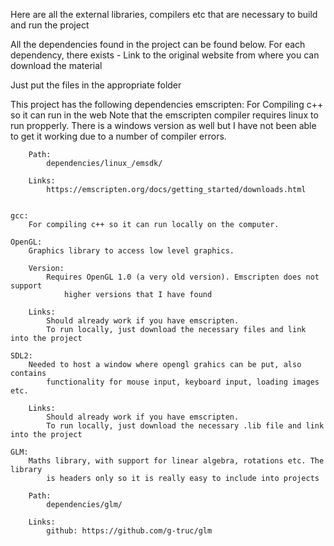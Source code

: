 Here are all the external libraries, compilers etc that are necessary to build and run the project

All the dependencies found in the project can be found below. For each dependency, there exists
    - Link to the original website from where you can download the material

Just put the files in the appropriate folder



This project has the following dependencies
    emscripten:
        For Compiling c++ so it can run in the web
        Note that the emscripten compiler requires linux to run propperly. There 
        is a windows version as well but I have not been able to get it working due 
        to a number of compiler errors.

        Path:
            dependencies/linux_/emsdk/

        Links:
            https://emscripten.org/docs/getting_started/downloads.html


    gcc:
        For compiling c++ so it can run locally on the computer.

    OpenGL:
        Graphics library to access low level graphics. 

        Version:
            Requires OpenGL 1.0 (a very old version). Emscripten does not support 
                higher versions that I have found

        Links:
            Should already work if you have emscripten.
            To run locally, just download the necessary files and link into the project

    SDL2:
        Needed to host a window where opengl grahics can be put, also contains 
            functionality for mouse input, keyboard input, loading images etc.

        Links:
            Should already work if you have emscripten.
            To run locally, just download the necessary .lib file and link into the project

    GLM:
        Maths library, with support for linear algebra, rotations etc. The library
            is headers only so it is really easy to include into projects

        Path:
            dependencies/glm/

        Links:
            github: https://github.com/g-truc/glm

